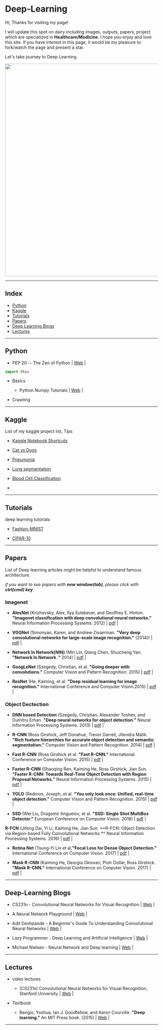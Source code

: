 # Deep-Learning


Hi, Thanks for visiting my page!

I will update this spot on dairy including images, outputs, papers, project which are specialized in <b>Healthcare/Medicine</b>. I hope you enjoy and love this site.
If you have interest in this page, it would be my pleasure to fork/watch the page and present a star.

Let's take journey to Deep Learning

<p align="center">
 <img src="https://blogs.nvidia.com/wp-content/uploads/2018/04/xx-health-care-key-visual.jpg"; width="700px">
</p>
 
 
 ----------------
 
 
 ## Index
 - [Python](#python)
 - [Kaggle](#kaggle)
 - [Tutorials](#tutorials)
 - [Papers](#papers)
 - [Deep Learning Blogs](#deep-learning-blogs)
 - [Lectures](#lectures)
 
 
 -----------------
 
 
 ## Python
 
 
 - PEP 20 -- The Zen of Python | [Web](https://www.python.org/dev/peps/pep-0020/ "PEP_20") |
 

  ```python
  import this
  ```
  
 
 - Basics
   - Python Numpy Tutorials | [Web](http://cs231n.github.io/python-numpy-tutorial/ "Python_Numpy_Tutorials") |
 
 - Crawling
 
 
 ------------------
 
 
 ## Kaggle
 
 List of my kaggle project list, Tips
 
 * [Kaggle Notebook Shortcuts](https://github.com/cjs1225/Deep-Learning/blob/master/Jupyter%20Notebook%20Shortcuts.ipynb "kaggle_notebook_shortcuts")
 
 * [Cat vs Dogs]()
 
 * [Pneumonia]()
 
 * [Lung segmentation]()
 
 * [Blood Cell Classification]()
 
 * 
 
 -----------------
 
 
 ## Tutorials
 
 
 deep learning tutorials
 
 * [Fashion-MNIST]()
 
 * [CIFAR-10]()
 
 -------------------
 
 
 ## Papers
 
 
 List of Deep learning articles might be helpful to understand famous architecture.
 
 *if you want to see papers with **new window(tab)**, please click with **ctrl(cmd) key**.*
 
 ### Imagenet
 
 - **AlexNet** (Krizhevsky, Alex, Ilya Sutskever, and Geoffrey E. Hinton. **"Imagenet classification with deep convolutional neural networks."** Neural Information Processing Systems. 2012) | [pdf](https://papers.nips.cc/paper/4824-imagenet-classification-with-deep-convolutional-neural-networks.pdf "AlexNet_pdf") |
 
 - **VGGNet** (Simonyan, Karen, and Andrew Zisserman. **"Very deep convolutional networks for large-scale image recognition."** (2014)) | [pdf](https://arxiv.org/pdf/1409.1556.pdf "VGGNet_pdf") |
 
 - **Network In Network(NIN)** (Min Lin, Qiang Chen, Shuicheng Yan. **"Network In Network
."** 2014) | [pdf](https://arxiv.org/pdf/1312.4400.pdf "NIN_pdf") |
 
 - **GoogLeNet** (Szegedy, Christian, et al. **"Going deeper with convolutions."** Computer Vision and Pattern Recognition. 2015) | [pdf](https://www.cs.unc.edu/~wliu/papers/GoogLeNet.pdf "GoogLeNet_pdf") |
 
 - **ResNet** (He, Kaiming, et al. **"Deep residual learning for image recognition."** International Conference and Computer Vision.2015) | [pdf](https://www.cv-foundation.org/openaccess/content_cvpr_2016/papers/He_Deep_Residual_Learning_CVPR_2016_paper.pdf "ResNet_pdf") |
 

 ### Object Dectection
 
 - **DNN based Detection** (Szegedy, Christian, Alexander Toshev, and Dumitru Erhan. **"Deep neural networks for object detection."** Neural Information Processing Systems. 2013) | [pdf](https://papers.nips.cc/paper/5207-deep-neural-networks-for-object-detection.pdf "DNN-based-Detection_pdf") |
 
 - **R-CNN** (Ross Girshick, Jeff Donahue, Trevor Darrell, Jitendra Malik. **"Rich feature hierarchies for accurate object detection and semantic segmentation."** Computer Vision and Pattern Recognition. 2014) | [pdf](https://arxiv.org/pdf/1311.2524.pdf "R-CNN_pdf") |
 
 - **Fast R-CNN** (Ross Girshick et al. **"Fast R-CNN."** International Conference on Computer Vision. 2015) | [pdf](https://www.cv-foundation.org/openaccess/content_iccv_2015/papers/Girshick_Fast_R-CNN_ICCV_2015_paper.pdf "Fast_R-CNN_pdf") |
 
 - **Faster R-CNN** (Shaoqing Ren, Kaiming He, Ross Girshick, Jian Sun. **"Faster R-CNN: Towards Real-Time Object Detection with Region Proposal Networks."** Neural Information Processing Systems. 2015) | [pdf](https://arxiv.org/pdf/1506.01497.pdf "Faster_R-CNN_pdf") | 
 
 - **YOLO** (Redmon, Joseph, et al. **"You only look once: Unified, real-time object detection."** Computer Vision and Pattern Recognition. 2015) | [pdf](https://arxiv.org/pdf/1506.02640.pdf "YOLO_pdf") |
 
 - **SSD** (Wei Liu, Dragomir Anguelov, et al. **"SSD: Single Shot MultiBox Detector."** European Conference on Computer Vision. 2016) | [pdf](https://www.cs.unc.edu/~wliu/papers/ssd.pdf "SSD_pdf") |
 
 **R-FCN** (Jifeng Dai, Yi Li, Kaiming He, Jian Sun. **R-FCN: Object Detection via Region-based Fully Convolutional Networks
** Neural Information Processing Systems. 2016) | [pdf](https://arxiv.org/pdf/1605.06409.pdf "R-FCN_pdf") |
 
 - **Retina Net** (Tsung-Yi Lin et al.**"Focal Loss for Dense Object Detection."** International Conference on Computer Vision. 2017) | [pdf](https://arxiv.org/pdf/1708.02002.pdf "Retina_net_pdf") |
 
 - **Mask R-CNN** (Kaiming He, Georgia Gkioxari, Piotr Dollár, Ross Girshick. **"Mask R-CNN."** International Conference on Conputer Vision. 2017) | [pdf](http://openaccess.thecvf.com/content_ICCV_2017/papers/He_Mask_R-CNN_ICCV_2017_paper.pdf "Mask_R-CNN_pdf") | 
 
 --------------------
 
 
 ## Deep-Learning Blogs
 
 - CS231n - Convolutional Neural Networks for Visual Recognition | [Web](http://cs231n.github.io/convolutional-networks/ "CS231n_Web") |
 
 - A Neural Network Playground | [Web](https://playground.tensorflow.org "Neural_Network_Playground_web") |
 
 - Adit Deshpande - A Beginner's Guide To Understanding Convolutional Neural Networks | [Web](https://adeshpande3.github.io/adeshpande3.github.io/A-Beginner's-Guide-To-Understanding-Convolutional-Neural-Networks/ "Adit_Deshpande_web") |
 
 - Lazy Programmer - Deep Learning and Artificial Intelligence | [Web](https://lazyprogrammer.me/ "Lazy_programer_web") |
 
 - Michael Nielsen - Neural Network and Deep learning | [Web](http://neuralnetworksanddeeplearning.com/ "Michael Nielsen_web") |
 
 
 ---------------------
 
 ## Lectures
 

 - video lectures
    - (CS231n) Convolutional Neural Networks for Visual Recognition, Stanford University | [Web](https://www.youtube.com/playlist?list=PL3FW7Lu3i5JvHM8ljYj-zLfQRF3EO8sYv "CS231n_youtube") |

 - Textbook
    -  Bengio, Yoshua, Ian J. Goodfellow, and Aaron Courville. **"Deep learning."** An MIT Press book. (2015) | [Web]( "Deep_learning") |
  
----------------------
 
